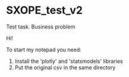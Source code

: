 # SXOPE_test_v2
 Test task. Business problem

Hi!

To start my notepad you need:
1. Install the 'plotly' and 'statsmodels' libraries
2. Put the original csv in the same directory